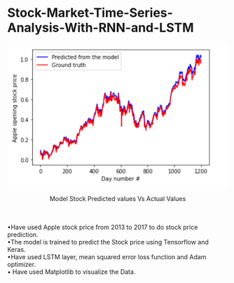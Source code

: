 # Stock-Market-Time-Series-Analysis-With-RNN-and-LSTM
![alt text](https://github.com/AhmedaliElgabry/Stock-Market-Time-Series-Analysis-With-RNN-and-LSTM/blob/master/Predicted_compared_with_actual_Values.png)<br/>
<p align="center">
  Model Stock Predicted values Vs Actual Values
</p>
<br/>
<br/>
•Have used Apple stock price from 2013 to 2017 to do stock price prediction.<br/>
•The model is trained to predict the Stock price using Tensorflow and Keras.<br/>
•Have used LSTM layer, mean squared error loss function and Adam optimizer.<br/>
• Have used Matplotlib to visualize the Data.<br/>
